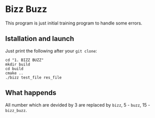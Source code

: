 # Bizz Buzz

This program is just initial training program to handle some errors.

## Istallation and launch

Just print the following after your `git clone`:

```
cd "1. BIZZ BUZZ"
mkdir build
cd build
cmake ..
./bizz test_file res_file
```

## What happends

All number which are devided by 3 are replaced by `bizz`, 5 - `buzz`, 15 - `bizz_buzz`.